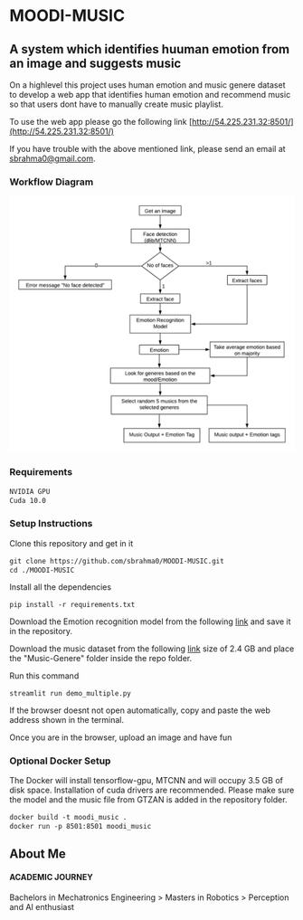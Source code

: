 # MOODI-MUSIC
## A system which identifies huuman emotion from an image and suggests music

On a highlevel this project uses human emotion and music genere dataset to develop a web app that identifies human emotion and recommend music so that users dont have to manually create music playlist.

To use the web app please go the following link [http://54.225.231.32:8501/](http://54.225.231.32:8501/)

If you have trouble with the above mentioned link, please send an email at [sbrahma0@gmail.com](sbrahma0@gmail.com).

### Workflow Diagram
![image](results/work_flow.png)

### Requirements
```
NVIDIA GPU
Cuda 10.0
```
### Setup Instructions
Clone this repository and get in it
```
git clone https://github.com/sbrahma0/MOODI-MUSIC.git
cd ./MOODI-MUSIC
```
Install all the dependencies
```
pip install -r requirements.txt 
```
Download the Emotion recognition model from the following [link](https://drive.google.com/file/d/19su4fmTbqQkLQxQiV1vhOO1zTMQgClc1/view?usp=sharing) and save it in the repository.

Download the music dataset from the following [link](https://www.kaggle.com/andradaolteanu/gtzan-dataset-music-genre-classification) size of 2.4 GB and place the "Music-Genere" folder inside the repo folder.

Run this command
```
streamlit run demo_multiple.py
```
If the browser doesnt not open automatically, copy and paste the web address shown in the terminal.

Once you are in the browser, upload an image and have fun 

### Optional Docker Setup
The Docker will install tensorflow-gpu, MTCNN and will occupy 3.5 GB of disk space. Installation of cuda drivers are recommended.
Please make sure the model and the music file from GTZAN is added in the repository folder.
```
docker build -t moodi_music .
docker run -p 8501:8501 moodi_music
```

## About Me
#### ACADEMIC JOURNEY
Bachelors in Mechatronics Engineering  >  Masters in Robotics  >  Perception and AI enthusiast
